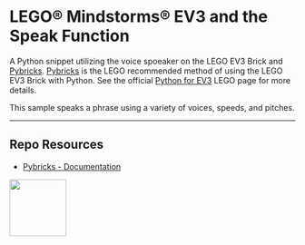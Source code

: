 # LEGO® Mindstorms® EV3 and the Speak Function

A Python snippet utilizing the voice spoeaker on the LEGO EV3 Brick and [Pybricks](https://pybricks.com/). [Pybricks](https://pybricks.com/) is the LEGO recommended method of using the LEGO EV3 Brick with Python. See the official [Python for EV3](https://education.lego.com/en-us/support/mindstorms-ev3/python-for-ev3) LEGO page for more details. 

This sample speaks a phrase using a variety of voices, speeds, and pitches. 

***

## Repo Resources

- [Pybricks - Documentation](https://docs.pybricks.com/en/latest/ev3devices.html)

<a href="https://codeadam.ca">
<img src="https://codeadam.ca/images/code-block.png" width="100">
</a>
